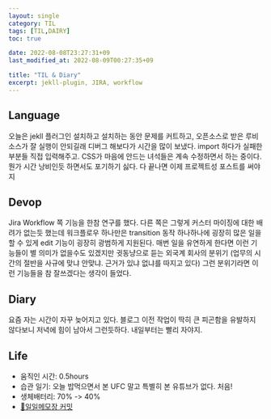 ```yaml
---
layout: single
category: TIL
tags: [TIL,DAIRY]
toc: true

date: 2022-08-08T23:27:31+09
last_modified_at: 2022-08-09T00:27:35+09

title: "TIL & Diary"
excerpt: jekll-plugin, JIRA, workflow
---
```

## Language
오늘은 jekll 플러그인 설치하고 설치하는 동안 문제를 커트하고, 오픈소스로 받은 루비 소스가 잘 실행이 안되길래 디버그 해보다가 시간을 많이 보냈다. import 하다가 실패한 부분들 직접 입력해주고. CSS가 마음에 안드는 녀석들은 계속 수정하면서 하는 중이다. 뭔가 시간 낭비인듯 하면서도 포기하기 싫다. 다 끝나면 이제 프로젝트성 포스트를 써야지
## Devop
Jira Workflow 쪽 기능을 한참 연구를 했다. 다른 쪽은 그렇게 커스터 마이징에 대한 배려가 없는듯 했는데 워크플로우 하나만은 transition 동작 하나하나에 굉장히 많은 일을 할 수 있게 edit 기능이 굉장히 광범하게 지원된다. 매번 일을 유연하게 한다면 이런 기능들이 별 의미가 없을수도 있겠지만 귓동냥으로 듣는 외국계 회사의 분위기 (업무의 시간의 절반을 사규에 맞냐 안맞냐. 근거가 있냐 없냐를 따지고 있다) 그런 분위기라면 이런 기능들을 참 잘쓰겠다는 생각이 들었다.
## Diary
요즘 자는 시간이 자꾸 늦어지고 있다. 블로그 이전 작업이 딱히 큰 피곤함을 유발하지 않다보니 저녁에 힘이 남아서 그런듯하다. 내일부터는 빨리 자야지.
## Life
- 움직인 시간: 0.5hours
- 습관 일기: 오늘 밥먹으면서 본 UFC 말고 특별히 본 유튜브가 없다. 처음!
- 생체배터리: 70% -> 40%
- [🔗일일메모장 커밋](https://github.com/HibikeQuantum/PlayGround/commit/5fe61326657d89f048fdebe36eef43e62d9ecb85)

<!-- # header:
#   overlay_image: "assets/images/banner_template.jpg" # 얘를 예쁘게 쓸일이 있으려나  
#   overlay_filter: 0.3 # 투명도
#   overlay_filter: rgba(205, 239, 154, 0.30) -->

<!-- 
{% include figure image_path="assets/images/banner_template.jpg" alt="this is a placeholder image" caption="This is a figure caption." %}
![image-right](/assets/images/HibikeQauntumSymbol_88x88_version_waifu.png){:.align-center}
저렇게 됩니다. 이렇게 됩니다. 저렇게 됩니다.
{: .caption}

[![styled-image](/assets/images/HibikeQauntumSymbol_88x88_version_waifu.png  "This is some hover text"){: .align-center style="width: 10%;"}](/assets/images/pixel_tracker_logo_80px.png "Title shown in gallery view")
Some custom styled caption.
{: .caption}

짜라투스트라는 이렇게 말했다.[^1]

Definition term 1
: 저렇게 말했다.

집중! 어텐션 플리즈
{: .notice}
그렇게 하면
{: .notice--primary}
안되요
{: .notice--info}
!!
{: .notice--warning}
@@
{: .notice--danger}
흑
{: .notice--success}

{% capture notice-2 %}
**Extended notice box**:
* 맥락을 분리시키는 TIP, 또는 결론을 내릴때 쓰기좋은 패턴 **야호!**

```html
<html>
  <body>Some body. help me!<body>
</html>
```
{% endcapture %}

<div class="notice">{{ notice-2 | markdownify }}</div>

[Text](#link){: .btn .btn--primary}
 -->
 
<!-- [^1]: Test 1의 내용입니다. 푸터라인 주석-->

